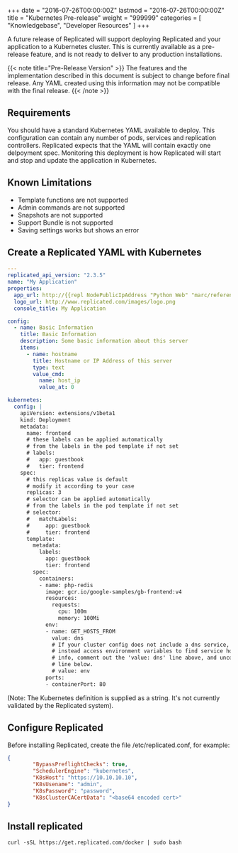 +++
date = "2016-07-26T00:00:00Z"
lastmod = "2016-07-26T00:00:00Z"
title = "Kubernetes Pre-release"
weight = "999999"
categories = [ "Knowledgebase", "Developer Resources" ]
+++

A future release of Replicated will support deploying Replicated and your application to a Kubernetes cluster. This is currently available as a pre-release feature, and is not ready to deliver to any production installations.

{{< note title="Pre-Release Version" >}}
The features and the implementation described in this document is subject to change before final release. Any YAML created using this information may not be compatible with the final release.
{{< /note >}}

## Requirements
You should have a standard Kubernetes YAML available to deploy. This configuration can contain any number of pods, services and replication controllers. Replicated expects that the YAML will contain exactly one delpoyment spec. Monitoring this deployment is how Replicated will start and stop and update the application in Kubernetes. 

## Known Limitations
- Template functions are not supported
- Admin commands are not supported
- Snapshots are not supported
- Support Bundle is not supported
- Saving settings works but shows an error

## Create a Replicated YAML with Kubernetes 
```yaml
---
replicated_api_version: "2.3.5"
name: "My Application"
properties:
  app_url: http://{{repl NodePublicIpAddress "Python Web" "marc/reference"}}
  logo_url: http://www.replicated.com/images/logo.png
  console_title: My Application

config:
  - name: Basic Information
    title: Basic Information
    description: Some basic information about this server
    items:
      - name: hostname
        title: Hostname or IP Address of this server
        type: text
        value_cmd:
          name: host_ip
          value_at: 0

kubernetes:
  config: |
    apiVersion: extensions/v1beta1
    kind: Deployment
    metadata:
      name: frontend
      # these labels can be applied automatically
      # from the labels in the pod template if not set
      # labels:
      #   app: guestbook
      #   tier: frontend
    spec:
      # this replicas value is default
      # modify it according to your case
      replicas: 3
      # selector can be applied automatically
      # from the labels in the pod template if not set
      # selector:
      #   matchLabels:
      #     app: guestbook
      #     tier: frontend
      template:
        metadata:
          labels:
            app: guestbook
            tier: frontend
        spec:
          containers:
          - name: php-redis
            image: gcr.io/google-samples/gb-frontend:v4
            resources:
              requests:
                cpu: 100m
                memory: 100Mi
            env:
            - name: GET_HOSTS_FROM
              value: dns
              # If your cluster config does not include a dns service, then to
              # instead access environment variables to find service host
              # info, comment out the 'value: dns' line above, and uncomment the
              # line below.
              # value: env
            ports:
            - containerPort: 80
```

(Note: The Kubernetes definition is supplied as a string. It's not currently validated by the Replicated system).

## Configure Replicated
Before installing Replicated, create the file /etc/replicated.conf, for example:
```json
{
        "BypassPreflightChecks": true,
        "SchedulerEngine": "kubernetes",
        "K8sHost": "https://10.10.10.10",
        "K8sUsename": "admin",
        "K8sPassword": "password",
        "K8sClusterCACertData": "<base64 encoded cert>"
}
```

## Install replicated
`curl -sSL https://get.replicated.com/docker | sudo bash`
